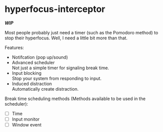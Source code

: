 # hyperfocus-interceptor

***WIP***

Most people probably just need a timer (such as the Pomodoro method) to stop their hyperfocus.
Well, I need a little bit more than that.

Features:
- Notifcation (pop up/sound)
- Advanced scheduler  
  Not just a simple timer for signaling break time.
- Input blocking  
  Stop your system from responding to input.
- Induced distraction  
  Automatically create distraction.

Break time scheduling methods (Methods available to be used in the scheduler):
- [ ] Time
- [ ] Input monitor
- [ ] Window event
